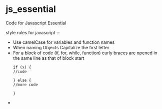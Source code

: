 # js_essential
Code for Javascript Essential

style rules for javascript :-

* Use camelCase for variables and function names
* When naming Objects Capitalize the first letter
* For a block of code (if, for, while, function) curly braces are opened in the same line as that of block start
    ```
    if (x) { 
    //code       

    } else {    
    //more code

    }
    ```
* 



